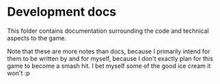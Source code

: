 # Development docs

This folder contains documentation surrounding the code and technical aspects to the game.

Note that these are more notes than docs, because I primarily intend for them to be written by and for myself, because I don't exactly plan for this game to become a smash hit. I bet myself some of the good ice cream it won't :p 
